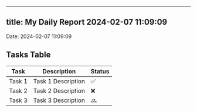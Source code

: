 
---
title: My Daily Report 2024-02-07 11:09:09
---

Date: 2024-02-07 11:09:09

## Tasks Table

| Task | Description | Status |
|------|-------------|--------|
| Task 1 | Task 1 Description | ✅ |
| Task 2 | Task 2 Description | ❌ |
| Task 3 | Task 3 Description | 🔜 |
